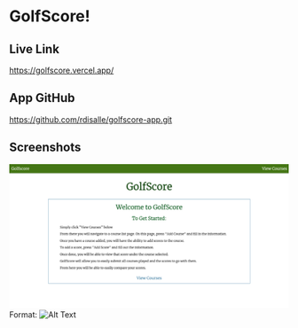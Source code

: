 # GolfScore!

## Live Link

https://golfscore.vercel.app/

## App GitHub

https://github.com/rdisalle/golfscore-app.git

## Screenshots
![Landing Page](/img/landing_page.png)
Format: ![Alt Text](url)